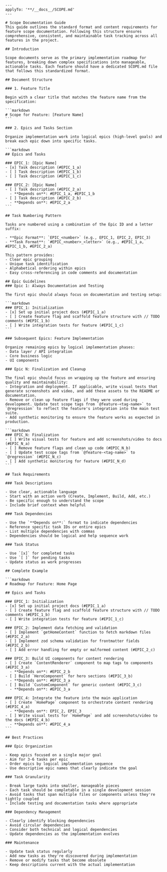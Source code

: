 ````instructions
---
applyTo: '**/__docs__/SCOPE.md'
---

# Scope Documentation Guide
This guide outlines the standard format and content requirements for feature scope documentation. Following this structure ensures comprehensive, consistent, and maintainable task tracking across all features in the project.

## Introduction

Scope documents serve as the primary implementation roadmap for features, breaking down complex specifications into manageable, actionable tasks. Each feature should have a dedicated SCOPE.md file that follows this standardized format.

## Document Structure

### 1. Feature Title

Begin with a clear title that matches the feature name from the specification:

```markdown
# Scope for Feature: [Feature Name]
```

### 2. Epics and Tasks Section

Organize implementation work into logical epics (high-level goals) and break each epic down into specific tasks.

```markdown
## Epics and Tasks

### EPIC_1: [Epic Name]
- [x] Task description (#EPIC_1_a)
- [ ] Task description (#EPIC_1_b)
- [ ] Task description (#EPIC_1_c)

### EPIC_2: [Epic Name]
- [ ] Task description (#EPIC_2_a)
  - **Depends on**: #EPIC_1_a, #EPIC_1_b
- [ ] Task description (#EPIC_2_b)
  - **Depends on**: #EPIC_2_a
```

## Task Numbering Pattern

Tasks are numbered using a combination of the Epic ID and a letter suffix:

- **Epic Format**: `EPIC_<number>` (e.g., EPIC_1, EPIC_2, EPIC_3)
- **Task Format**: `#EPIC_<number>_<letter>` (e.g., #EPIC_1_a, #EPIC_1_b, #EPIC_2_a)

This pattern provides:
- Clear epic grouping
- Unique task identification
- Alphabetical ordering within epics
- Easy cross-referencing in code comments and documentation

## Epic Guidelines
### Epic 1: Always Documentation and Testing

The first epic should always focus on documentation and testing setup:

```markdown
### EPIC_1: Initialization
- [x] Set up initial project docs (#EPIC_1_a)
- [ ] Create feature flag and scaffold feature structure with // TODO comments (#EPIC_1_b)
- [ ] Write integration tests for feature (#EPIC_1_c)
```

### Subsequent Epics: Feature Implementation

Organize remaining epics by logical implementation phases:
- Data layer / API integration
- Core business logic
- UI components

### Epic N: Finalization and Cleanup

The final epic should focus on wrapping up the feature and ensuring quality and maintainability:
- Integration and deployment. If applicable, write visual tests that generate screenshots and video, and add these assets to the README or documentation.
- Remove or clean up feature flags if they were used during development. Update test scope tags from `@feature-<tag-name>` to `@regression` to reflect the feature's integration into the main test suite.
- Add synthetic monitoring to ensure the feature works as expected in production.

```markdown
### EPIC_N: Finalization
- [ ] Write visual tests for feature and add screenshots/video to docs (#EPIC_N_a)
- [ ] Remove feature flags and clean up code (#EPIC_N_b)
- [ ] Update test scope tags from `@feature-<tag-name>` to `@regression` (#EPIC_N_c)
- [ ] Add synthetic monitoring for feature (#EPIC_N_d)
```

## Task Requirements

### Task Descriptions

- Use clear, actionable language
- Start with an action verb (Create, Implement, Build, Add, etc.)
- Be specific enough to understand the scope
- Include brief context when helpful

### Task Dependencies

- Use the `**Depends on**:` format to indicate dependencies
- Reference specific task IDs or entire epics
- List multiple dependencies with commas
- Dependencies should be logical and help sequence work

### Task Status

- Use `[x]` for completed tasks
- Use `[ ]` for pending tasks
- Update status as work progresses

## Complete Example

```markdown
# Roadmap for Feature: Home Page

## Epics and Tasks

### EPIC_1: Initialization
- [x] Set up initial project docs (#EPIC_1_a)
- [ ] Create feature flag and scaffold feature structure with // TODO comments (#EPIC_1_b)
- [ ] Write integration tests for feature (#EPIC_1_c)

### EPIC_2: Implement data fetching and validation
- [ ] Implement `getHomeContent` function to fetch markdown files (#EPIC_2_a)
- [ ] Implement zod schema validation for frontmatter fields (#EPIC_2_b)
- [ ] Add error handling for empty or malformed content (#EPIC_2_c)

### EPIC_3: Build UI components for content rendering
- [ ] Create `ContentRenderer` component to map tags to components (#EPIC_3_a)
  - **Depends on**: #EPIC_2_b
- [ ] Build `HeroComponent` for hero sections (#EPIC_3_b)
  - **Depends on**: #EPIC_3_a
- [ ] Build `CustomComponent` for generic content (#EPIC_3_c)
  - **Depends on**: #EPIC_3_a

### EPIC_4: Integrate the feature into the main application
- [ ] Create `HomePage` component to orchestrate content rendering (#EPIC_4_a)
  - **Depends on**: EPIC_2, EPIC_3
- [ ] Write visual tests for `HomePage` and add screenshots/video to the docs (#EPIC_4_b)
  - **Depends on**: #EPIC_4_a
```

## Best Practices

### Epic Organization

- Keep epics focused on a single major goal
- Aim for 3-6 tasks per epic
- Order epics by logical implementation sequence
- Use descriptive epic names that clearly indicate the goal

### Task Granularity

- Break large tasks into smaller, manageable pieces
- Each task should be completable in a single development session
- Avoid tasks that span multiple files or components unless they're tightly coupled
- Include testing and documentation tasks where appropriate

### Dependency Management

- Clearly identify blocking dependencies
- Avoid circular dependencies
- Consider both technical and logical dependencies
- Update dependencies as the implementation evolves

### Maintenance

- Update task status regularly
- Add new tasks as they're discovered during implementation
- Remove or modify tasks that become obsolete
- Keep descriptions current with the actual implementation
````
